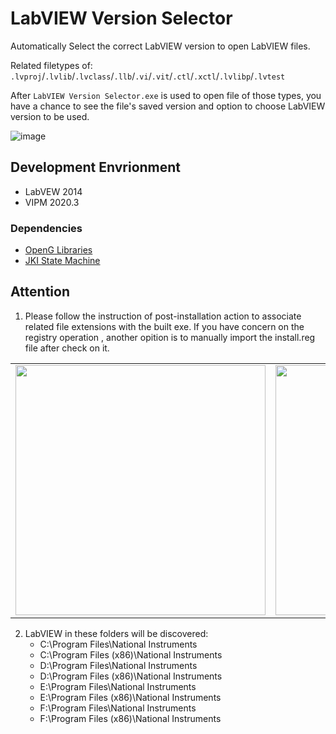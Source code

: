 LabVIEW Version Selector
===================================

Automatically Select the correct LabVIEW version to open LabVIEW files. 

Related filetypes of: `.lvproj`/`.lvlib`/`.lvclass`/`.llb`/`.vi`/`.vit`/`.ctl`/`.xctl`/`.lvlibp`/`.lvtest`

After `LabVIEW Version Selector.exe` is used to open file of those types, you have a chance to see the file's saved version and option to choose LabVIEW version to be used.

![image](https://user-images.githubusercontent.com/8196752/198526226-0ca079f3-e9c1-41de-b14c-12358854a554.png)

## Development Envrionment

 - LabVEW 2014
 - VIPM 2020.3

### Dependencies

 - [OpenG Libraries](http://sine.ni.com/nips/cds/view/p/lang/zhs/nid/209027)
 - [JKI State Machine](https://github.com/JKISoftware/JKI-State-Machine)

## Attention

   1. Please follow the instruction of post-installation action to associate related file extensions with the built exe. If you have concern on the registry operation , another opition is to manually import the install.reg file after check on it.
   
   <table><tr>
   <td><img src=https://user-images.githubusercontent.com/8196752/198864067-595e8bd5-96bf-4269-9d45-c72a9979ebca.png width=400px /></td>
   <td><img src=https://user-images.githubusercontent.com/8196752/198864102-0ac8998f-77b5-4925-8ffa-20fb20ebb6bd.png width=400px /></td>
   </tr></table>
 
   2. LabVIEW in these folders will be discovered:    
         - C:\Program Files\National Instruments
         - C:\Program Files (x86)\National Instruments
         - D:\Program Files\National Instruments
         - D:\Program Files (x86)\National Instruments
         - E:\Program Files\National Instruments
         - E:\Program Files (x86)\National Instruments
         - F:\Program Files\National Instruments
         - F:\Program Files (x86)\National Instruments
 
